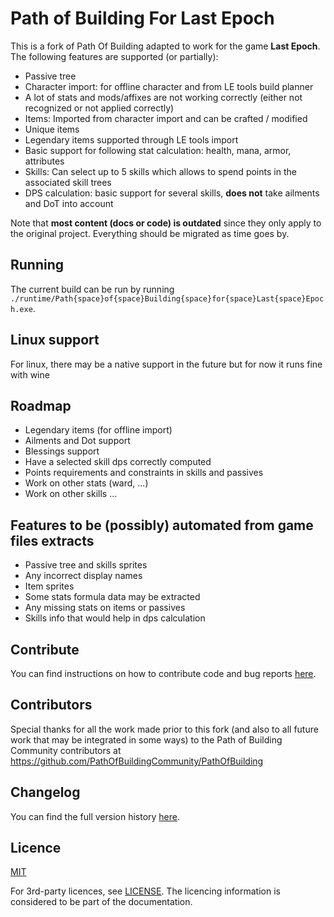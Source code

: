 # Path of Building For Last Epoch

This is a fork of Path Of Building adapted to work for the game **Last Epoch**. The following features are supported (or partially):
* Passive tree
* Character import: for offline character and from LE tools build planner
* A lot of stats and mods/affixes are not working correctly (either not recognized or not applied correctly)
* Items: Imported from character import and can be crafted / modified
* Unique items
* Legendary items supported through LE tools import
* Basic support for following stat calculation: health, mana, armor, attributes
* Skills: Can select up to 5 skills which allows to spend points in the associated skill trees
* DPS calculation: basic support for several skills, **does not** take ailments and DoT into account

Note that **most content (docs or code) is outdated** since they only apply to the original project. Everything should be migrated as time goes by.

## Running
The current build can be run by running `./runtime/Path{space}of{space}Building{space}for{space}Last{space}Epoch.exe`. 

## Linux support
For linux, there may be a native support in the future but for now it runs fine with wine

## Roadmap
* Legendary items (for offline import)
* Ailments and Dot support
* Blessings support
* Have a selected skill dps correctly computed
* Points requirements and constraints in skills and passives
* Work on other stats (ward, ...)
* Work on other skills ...

## Features to be (possibly) automated from game files extracts
* Passive tree and skills sprites
* Any incorrect display names
* Item sprites
* Some stats formula data may be extracted
* Any missing stats on items or passives
* Skills info that would help in dps calculation

## Contribute
You can find instructions on how to contribute code and bug reports [here](CONTRIBUTING.md).

## Contributors
Special thanks for all the work made prior to this fork (and also to all future work that may be integrated in some ways) to the Path of Building Community contributors at https://github.com/PathOfBuildingCommunity/PathOfBuilding

## Changelog
You can find the full version history [here](CHANGELOG.md).

## Licence

[MIT](https://opensource.org/licenses/MIT)

For 3rd-party licences, see [LICENSE](LICENSE.md).
The licencing information is considered to be part of the documentation.
